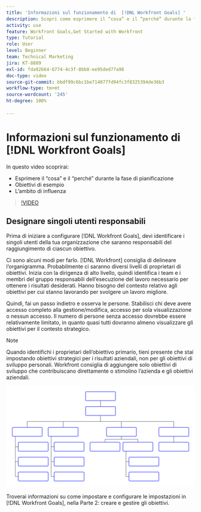 ```yaml
---
title: 'Informazioni sul funzionamento di  [!DNL Workfront Goals] '
description: Scopri come esprimere il “cosa” e il “perché” durante la fase di pianificazione, gli obiettivi di esempio e l’ambito di influenza.
activity: use
feature: Workfront Goals,Get Started with Workfront
type: Tutorial
role: User
level: Beginner
team: Technical Marketing
jira: KT-8889
exl-id: fda92664-6774-4c3f-8bb8-ee95ded77a98
doc-type: video
source-git-commit: bbdf99c6bc1be714077fd94fc3f8325394de36b3
workflow-type: tm+mt
source-wordcount: '245'
ht-degree: 100%

---
```


# Informazioni sul funzionamento di [!DNL Workfront Goals]

In questo video scoprirai:

* Esprimere il “cosa” e il “perché” durante la fase di pianificazione
* Obiettivi di esempio
* L’ambito di influenza

>[!VIDEO](https://video.tv.adobe.com/v/3413133/?quality=12&learn=on&enablevpops=1&captions=ita)

## Designare singoli utenti responsabili

Prima di iniziare a configurare [!DNL Workfront Goals], devi identificare i singoli utenti della tua organizzazione che saranno responsabili del raggiungimento di ciascun obiettivo.

Ci sono alcuni modi per farlo. [!DNL Workfront] consiglia di delineare l’organigramma. Probabilmente ci saranno diversi livelli di proprietari di obiettivi. Inizia con la dirigenza di alto livello, quindi identifica i team e i membri del gruppo responsabili dell’esecuzione del lavoro necessario per ottenere i risultati desiderati. Hanno bisogno del contesto relativo agli obiettivi per cui stanno lavorando per svolgere un lavoro migliore.

Quindi, fai un passo indietro e osserva le persone. Stabilisci chi deve avere accesso completo alla gestione/modifica, accesso per sola visualizzazione o nessun accesso. Il numero di persone senza accesso dovrebbe essere relativamente limitato, in quanto quasi tutti dovranno almeno visualizzare gli obiettivi per il contesto strategico.

>[!NOTE]
>
>Quando identifichi i proprietari dell’obiettivo primario, tieni presente che stai impostando obiettivi strategici per i risultati aziendali, non per gli obiettivi di sviluppo personali. Workfront consiglia di aggiungere solo obiettivi di sviluppo che contribuiscano direttamente o stimolino l’azienda e gli obiettivi aziendali.

![Organigramma vuoto](assets/01-workfront-goals-blank-org-chart.png)

Troverai informazioni su come impostare e configurare le impostazioni in [!DNL Workfront Goals], nella Parte 2: creare e gestire gli obiettivi.

<!--
URL for part 2 reference above
-->
